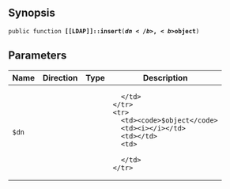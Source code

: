 ## Synopsis

<code>public function <b>[[LDAP]]::insert</b>(<b>$dn</b>, <b>$object</b>)</code>

## Parameters

<table>
  <thead>
    <tr>
      <th>Name</th>
      <th>Direction</th>
      <th>Type</th>
      <th>Description</th>
    </tr>
  </thead>
  <tbody>
    <tr>
      <td><code>$dn</code>
      <td><i></i></td>
      <td></td>
      <td>

      </td>
    </tr>
    <tr>
      <td><code>$object</code>
      <td><i></i></td>
      <td></td>
      <td>

      </td>
    </tr>
  </tbody>
</table>

